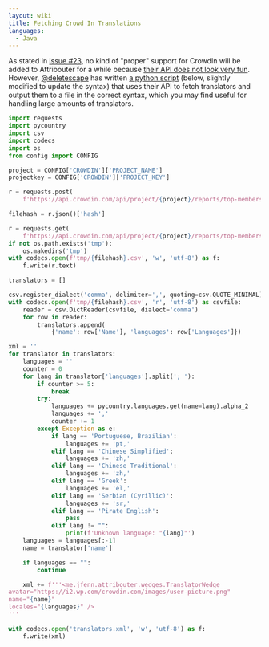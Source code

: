 ```yaml
---
layout: wiki
title: Fetching Crowd In Translations
languages:
  - Java
---
```


As stated in [issue #23](https://jfenn.me/redirects/?t=github&d=Attribouter/issues/23), no kind of "proper" support for CrowdIn will be added to Attribouter for a while because [their API does not look very fun](https://support.crowdin.com/api/api-integration-setup/). However, [@deletescape](https://github.com/deletescape) has written [a python script](https://github.com/deletescape/dscripts/blob/8b261226deda604df7405708e6e7ae67b6d2e480/gettranslators.py) (below, slightly modified to update the syntax) that uses their API to fetch translators and output them to a file in the correct syntax, which you may find useful for handling large amounts of translators.

```python
import requests
import pycountry
import csv
import codecs
import os
from config import CONFIG

project = CONFIG['CROWDIN']['PROJECT_NAME']
projectkey = CONFIG['CROWDIN']['PROJECT_KEY']

r = requests.post(
    f'https://api.crowdin.com/api/project/{project}/reports/top-members/export?json&key={projectkey}&format=csv')

filehash = r.json()['hash']

r = requests.get(
    f'https://api.crowdin.com/api/project/{project}/reports/top-members/download?key={projectkey}&hash={filehash}')
if not os.path.exists('tmp'):
    os.makedirs('tmp')
with codecs.open(f'tmp/{filehash}.csv', 'w', 'utf-8') as f:
    f.write(r.text)

translators = []

csv.register_dialect('comma', delimiter=',', quoting=csv.QUOTE_MINIMAL)
with codecs.open(f'tmp/{filehash}.csv', 'r', 'utf-8') as csvfile:
    reader = csv.DictReader(csvfile, dialect='comma')
    for row in reader:
        translators.append(
            {'name': row['Name'], 'languages': row['Languages']})

xml = ''
for translator in translators:
    languages = ''
    counter = 0
    for lang in translator['languages'].split('; '):
        if counter >= 5:
            break
        try:
            languages += pycountry.languages.get(name=lang).alpha_2
            languages += ','
            counter += 1
        except Exception as e:
            if lang == 'Portuguese, Brazilian':
                languages += 'pt,'
            elif lang == 'Chinese Simplified':
                languages += 'zh,'
            elif lang == 'Chinese Traditional':
                languages += 'zh,'
            elif lang == 'Greek':
                languages += 'el,'
            elif lang == 'Serbian (Cyrillic)':
                languages += 'sr,'
            elif lang == 'Pirate English':
                pass
            elif lang != "":
                print(f'Unknown language: "{lang}"')
    languages = languages[:-1]
    name = translator['name']

    if languages == "":
        continue

    xml += f'''<me.jfenn.attribouter.wedges.TranslatorWedge
avatar="https://i2.wp.com/crowdin.com/images/user-picture.png"
name="{name}"
locales="{languages}" />
'''

with codecs.open('translators.xml', 'w', 'utf-8') as f:
    f.write(xml)
```